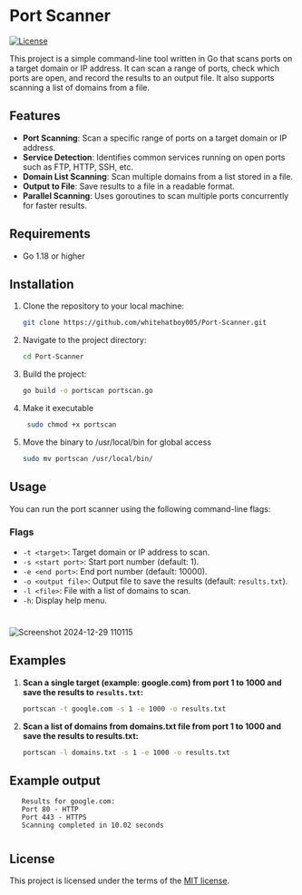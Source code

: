 # Port Scanner
[![License](https://img.shields.io/github/license/whitehatboy005/Blockchain-Based-Voting-System)](LICENSE.md)

This project is a simple command-line tool written in Go that scans ports on a target domain or IP address. It can scan a range of ports, check which ports are open, and record the results to an output file. It also supports scanning a list of domains from a file.

## Features

- **Port Scanning**: Scan a specific range of ports on a target domain or IP address.
- **Service Detection**: Identifies common services running on open ports such as FTP, HTTP, SSH, etc.
- **Domain List Scanning**: Scan multiple domains from a list stored in a file.
- **Output to File**: Save results to a file in a readable format.
- **Parallel Scanning**: Uses goroutines to scan multiple ports concurrently for faster results.

## Requirements

- Go 1.18 or higher

## Installation

1. Clone the repository to your local machine:
   ```bash
   git clone https://github.com/whitehatboy005/Port-Scanner.git
   ```
2. Navigate to the project directory:
   ```bash
   cd Port-Scanner
   ```
3. Build the project:
   ```bash
   go build -o portscan portscan.go
   ```
4. Make it executable
   ```bash
    sudo chmod +x portscan
   ```
5. Move the binary to /usr/local/bin for global access
   ```bash
   sudo mv portscan /usr/local/bin/
   ```
## Usage

You can run the port scanner using the following command-line flags:

### Flags

- `-t <target>`: Target domain or IP address to scan.
- `-s <start port>`: Start port number (default: 1).
- `-e <end port>`: End port number (default: 10000).
- `-o <output file>`: Output file to save the results (default: `results.txt`).
- `-l <file>`: File with a list of domains to scan.
- `-h`: Display help menu.
#
![Screenshot 2024-12-29 110115](https://github.com/user-attachments/assets/ae8d472a-c1bb-437e-920c-b06a441acb57)
## Examples

1. **Scan a single target (example: google.com) from port 1 to 1000 and save the results to `results.txt`:**

   ```bash
   portscan -t google.com -s 1 -e 1000 -o results.txt
   ```
2. **Scan a list of domains from domains.txt file from port 1 to 1000 and save the results to results.txt:**
   ```bash
   portscan -l domains.txt -s 1 -e 1000 -o results.txt
   ```
## Example output
  ```
     Results for google.com:
     Port 80 - HTTP
     Port 443 - HTTPS
     Scanning completed in 10.02 seconds
  ```
#
## License

This project is licensed under the terms of the [MIT license](LICENSE.md).
